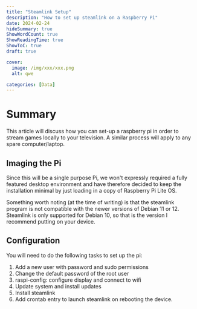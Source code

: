 ```yaml
---
title: "Steamlink Setup"
description: "How to set up steamlink on a Raspberry Pi"
date: 2024-02-24
hideSummary: true
ShowWordCount: true
ShowReadingTime: true
ShowToC: true
draft: true

cover:
  image: /img/xxx/xxx.png
  alt: qwe

categories: [Data]
---
```


# Summary
This article will discuss how you can set-up a raspberry pi in order to stream games locally to your television. A similar process will apply to any spare computer/laptop.

## Imaging the Pi
Since this will be a single purpose Pi, we won't expressly required a fully featured desktop environment and have therefore decided to keep the installation minimal by just loading in a copy of Raspberry Pi Lite OS.

Something worth noting (at the time of writing) is that the steamlink program is not compatible with the newer versions of Debian 11 or 12. Steamlink is only supported for Debian 10, so that is the version I recommend putting on your device.

## Configuration
You will need to do the following tasks to set up the pi:
1. Add a new user with password and sudo permissions
2. Change the default password of the root user
3. raspi-config: configure display and connect to wifi
4. Update system and install updates
5. Install steamlink
6. Add crontab entry to launch steamlink on rebooting the device.
